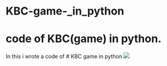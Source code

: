 # KBC-game-_in_python
#  code of KBC(game) in python.

In this i wrote a code of #   KBC game in python 
![](https://www.google.com/imgres?imgurl=https%3A%2F%2Fbloximages.chicago2.vip.townnews.com%2Findiawest.com%2Fcontent%2Ftncms%2Fassets%2Fv3%2Feditorial%2F1%2Fe5%2F1e57659e-ba04-11e9-a994-53a2e910634f%2F5d4c604ad4481.image.jpg%3Fresize%3D400%252C318&imgrefurl=https%3A%2F%2Fwww.indiawest.com%2Fentertainment%2Ftelevision%2Fthe-iconic-tune-of-kbc-gets-a-special-touch%2Farticle_d29b99cc-ba03-11e9-965d-031b8b9e7a5a.html&docid=5pF0folRzqnUFM&tbnid=icLrk4VCpGJCcM%3A&vet=10ahUKEwjAk7uUwYHkAhXT8XMBHZSgDy4QMwiuASghMCE..i&w=400&h=318&bih=666&biw=1366&q=kbc&ved=0ahUKEwjAk7uUwYHkAhXT8XMBHZSgDy4QMwiuASghMCE&iact=mrc&uact=8)
